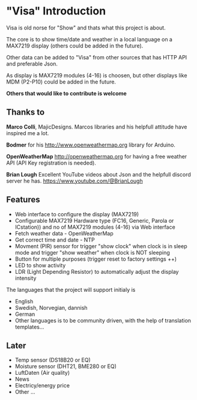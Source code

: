 # "Visa" Introduction

Visa is old norse for "Show" and thats what this project is about.

The core is to show time/date and weather in a local language on a MAX7219 display (others could be added in the future).

Other data can be added to "Visa" from other sources that has HTTP API and preferable Json.

As display is MAX7219 modules (4-16) is choosen, but other displays like MDM (P2-P10) could be added in the future.

**Others that would like to contribute is welcome**

## Thanks to

**Marco Colli**, MajicDesigns. Marcos libraries and his helpfull attitude have inspired me a lot.

**Bodmer** for his http://www.openweathermap.org library for Arduino.

**OpenWeatherMap** http://openweathermap.org for having a free weather API (API Key registration is needed).

**Brian Lough** Excellent YouTube videos about Json and the helpfull discord server he has. https://www.youtube.com/@BrianLough


## Features

- Web interface to configure the display (MAX7219)
- Configurable MAX7219 Hardware type (FC16, Generic, Parola or ICstation)) and no of MAX7219 modules (4-16) via Web interface
- Fetch weather data - OpenWeatherMap
- Get correct time and date - NTP
- Movment (PIR) sensor for trigger "show clock" when clock is in sleep mode and trigger "show weather" when clock is NOT sleeping
- Button for multiple purposes (trigger reset to factory settings ++)
- LED to show activity
- LDR (Light Depending Resistor) to automatically adjust the display intensity

The languages that the project will support initialy is
- English
- Swedish, Norvegian, dannish
- German
- Other languages is to be community driven, with the help of translation templates...

## Later

- Temp sensor (DS18B20 or EQ)
- Moisture sensor (DHT21, BME280 or EQ)
- LuftDaten (Air quality)
- News
- Electricy/energy price
- Other ...

